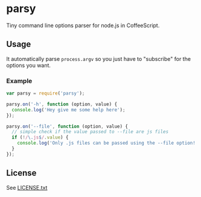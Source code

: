 # parsy

Tiny command line options parser for node.js in CoffeeScript.

## Usage

It automatically parse `process.argv` so you just have to "subscribe" for the options you want.

### Example

```javascript
var parsy = require('parsy');

parsy.on('-h', function (option, value) {
  console.log('Hey give me some help here');
});

parsy.on('--file', function (option, value) {
  // simple check if the value passed to --file are js files
  if (!/\.js$/.value) {
    console.log('Only .js files can be passed using the --file option!');
  }
});
```

## License
See [LICENSE.txt](https://raw.github.com/dciccale/parsy/master/LICENSE.txt)